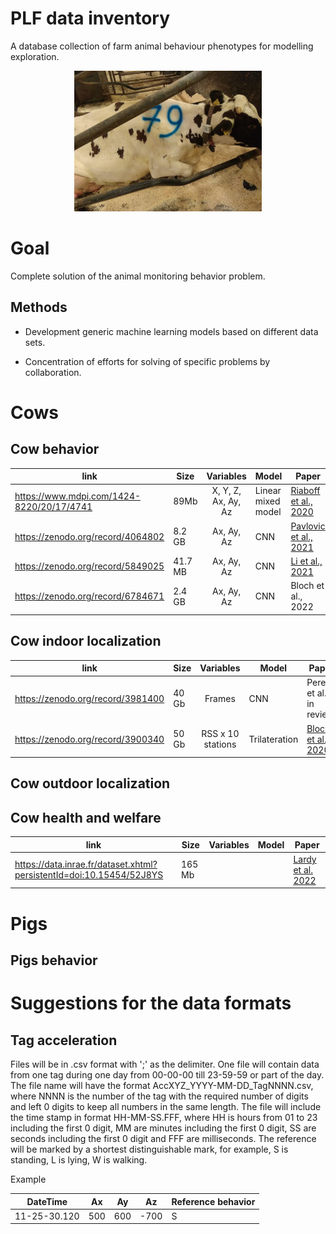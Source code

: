 # PLF data inventory
A database collection of farm animal behaviour phenotypes for modelling exploration.

<p align="center">
  <img src="https://github.com/Animal-Data-Inventory/PLFDataInventory/blob/main/CowSensor.jpg" width="300">
</p>

# Goal
Complete solution of the animal monitoring behavior problem.

## Methods
- Development generic machine learning models based on different data sets.

- Concentration of efforts for solving of specific problems by collaboration.

# Cows
## Cow behavior
| link | Size | Variables | Model | Paper |
|------|------|:---------:|-------|-------|
| https://www.mdpi.com/1424-8220/20/17/4741 | 89Mb | X, Y, Z, Ax, Ay, Az | Linear mixed model | [Riaboff et al., 2020](https://www.mdpi.com/1424-8220/20/17/4741) |
| https://zenodo.org/record/4064802 | 8.2 GB | Ax, Ay, Az | CNN | [Pavlovic et al., 2021](https://www.mdpi.com/1424-8220/21/12/4050) |
| https://zenodo.org/record/5849025 | 41.7 MB | Ax, Ay, Az | CNN | [Li et al., 2021](https://ieeexplore.ieee.org/abstract/document/9566833) |
| https://zenodo.org/record/6784671 | 2.4 GB | Ax, Ay, Az | CNN | Bloch et al., 2022 |
## Cow indoor localization
| link | Size | Variables | Model | Paper |
|------|------|:---------:|-------|-------|
| https://zenodo.org/record/3981400 | 40 Gb | Frames | CNN | Pereira et al., in review |
| https://zenodo.org/record/3900340 | 50 Gb | RSS x 10 stations | Trilateration | [Bloch et al., 2020](https://www.mdpi.com/1424-8220/20/14/3841) |
## Cow outdoor localization

## Cow health and welfare
| link | Size | Variables | Model | Paper |
|------|------|:---------:|-------|-------|
| https://data.inrae.fr/dataset.xhtml?persistentId=doi:10.15454/52J8YS | 165 Mb |  |  | [Lardy et al. 2022](https://doi.org/10.1016/j.anopes.2022.100004) |

# Pigs
## Pigs behavior

# Suggestions for the data formats
## Tag acceleration
Files will be in .csv format with ';' as the delimiter. One file will contain data from one tag during one day from 00-00-00 till 23-59-59 or part of the day. The file name will have the format AccXYZ_YYYY-MM-DD_TagNNNN.csv, where NNNN is the number of the tag with the required number of digits and left 0 digits to keep all numbers in the same length. The file will include the time stamp in format HH-MM-SS.FFF, where HH is hours from 01 to 23 including the first 0 digit, MM are minutes including the first 0 digit, SS are seconds including the first 0 digit and FFF are milliseconds. The reference will be marked by a shortest distinguishable mark, for example, S is standing, L is lying, W is walking.

Example

| DateTime | Ax | Ay | Az | Reference behavior |
|----------|----|----|----|--------------------|
| 11-25-30.120 | 500 | 600 | -700 | S |
